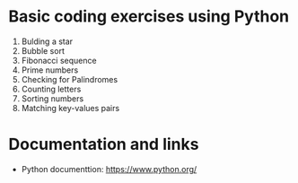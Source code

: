 # Basic coding exercises using Python

1. Bulding a star
2. Bubble sort
3. Fibonacci sequence
4. Prime numbers
5. Checking for Palindromes
6. Counting letters
7. Sorting numbers
8. Matching key-values pairs

# Documentation and links
- Python documenttion: https://www.python.org/
